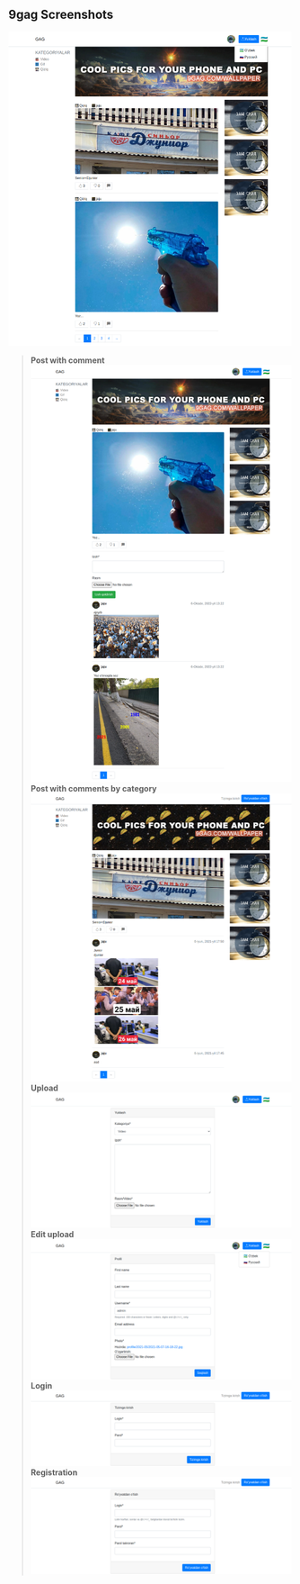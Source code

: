 ## 9gag Screenshots

![](https://github.com/jamshidxalilov/9gag/blob/main/assets/img/127.0.0.1_8000_1.png)
> **Post with comment**
![](https://github.com/jamshidxalilov/9gag/blob/main/assets/img/127.0.0.1_8000_2.png)
> **Post with comments by category**
![](https://github.com/jamshidxalilov/9gag/blob/main/assets/img/127.0.0.1_8000_3.png)
> **Upload**
![upload](https://github.com/jamshidxalilov/9gag/blob/main/assets/img/127.0.0.1_8000_5.png)
> **Edit upload**
![edit upload](https://github.com/jamshidxalilov/9gag/blob/main/assets/img/127.0.0.1_8000_4.png)
> **Login**
![login](https://github.com/jamshidxalilov/9gag/blob/main/assets/img/127.0.0.1_8000_uz_client_login_.png)
> **Registration**
![registration](https://github.com/jamshidxalilov/9gag/blob/main/assets/img/127.0.0.1_8000_uz_client_registration_.png)
